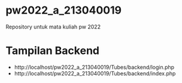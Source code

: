 # pw2022_a_213040019
Repository untuk mata kuliah pw 2022
# Tampilan Backend
- http://localhost/pw2022_a_213040019/Tubes/backend/login.php
- http://localhost/pw2022_a_213040019/Tubes/backend/index.php
